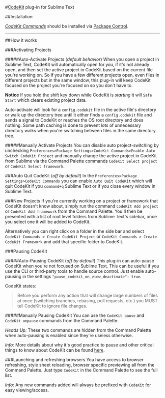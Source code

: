 #[CodeKit](https://incident57.com/codekit/) plug-in for Sublime Text


##Installation

*[CodeKit Commands](https://sublime.wbond.net/packages/CodeKit%20Commands)* should be installed via [Package Control](https://sublime.wbond.net/installation).

----

##How it works

###Activating Projects

#####Auto-Activate Projects (*default behavior*)
When you open a project in Sublime Text, CodeKit will automatically open for you, if it's not already open, and then set the active project in CodeKit based on the current file you're working on. So if you have a few different projects open, even files in different projects but in the same window, this plug-in will keep CodeKit focused on the project you're focused on so you don't have to.

**Notice** If you hold the shift key down while CodeKit is *starting* it will `Safe Start` which clears existing project data.

Auto-activate will look for a `config.codekit` file in the active file's directory or walk up the directory tree until it either finds a `config.codekit` file and sends a signal to CodeKit or reaches the OS root directory and does nothing. Some path caching is done to prevent lots of unnecessary directory walks when
you're switching between files in the same directory tree.

#####Manually Activate Projects
You can disable auto project-switching by unchecking `Preferences>Package Settings>CodeKit Commands>Enable Auto Switch CodeKit Project` and manually change the active project in CodeKit from Sublime via the Command Palette commands `CodeKit Select project` or `CodeKit Select framework`.

###Auto Quit CodeKit (*off by default*)
In the `Preferences>Package Settings>CodeKit Commands` you can enable `Auto Quit CodeKit` which will quit CodeKit if you `command+q` Sublime Text or if you close every window in Sublime Text.

###New Projects
If you're currently working on a project or framework that CodeKit doesn't know about, simply run the command `CodeKit Add project` or `CodeKit Add framework` from the Command Palette. You'll then be presented with a list of root level folders from Sublime Text's sidebar, once you select one it will be added to CodeKit.

Alternatively you can right click on a folder in the side bar and select `CodeKit Commands > Create CodeKit Project` or `CodeKit Commands > Create CodeKit Framework` and add that specific folder to CodeKit.

###Pausing CodeKit

#####Auto-Pausing CodeKit (*off by default*)
This plug-in can auto-pause CodeKit when you're not focused on Sublime Text. This can be useful if you use the CLI or third-party tools to handle source control. Just enable auto-pausing in the settings `"pause_codekit_on_view_deactivate": true`.

CodeKit states:
>Before you perform any action that will change large numbers of files at once (switching branches, rebasing, pull requests, etc.) you MUST tell CodeKit to ignore file changes.

#####Manually Pausing CodeKit
You can use the `CodeKit pause` and `CodeKit unpause` commands from the Command Palette.

_Heads Up:_ These two commands are hidden from the Command Palette when auto-pausing is enabled since they're useless otherwise.

_Info:_ More details about why it's good practice to pause and other critical things to know about CodeKit can be found [here](http://incident57.com/codekit/help.html#critical-things).

###Launching and refreshing browsers
You have access to browser refreshing, style sheet reloading, browser specific previewing all from the Command Palette. Just type `CodeKit` in the Command Palette to see the full list.

_Info:_ Any new commands added will always be prefixed with `CodeKit` for easy viewing/access.
